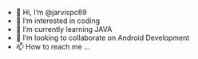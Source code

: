 - 👋 Hi, I’m @jarvispc69
- 👀 I’m interested in coding
- 🌱 I’m currently learning JAVA
- 💞️ I’m looking to collaborate on Android Development
- 📫 How to reach me ...

<!---
jarvispc69/jarvispc69 is a ✨ special ✨ repository because its `README.md` (this file) appears on your GitHub profile.
You can click the Preview link to take a look at your changes.
--->
